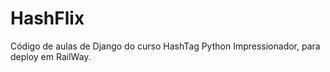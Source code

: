 # HashFlix
Código de aulas de Django do curso HashTag Python Impressionador, para deploy em RailWay.
